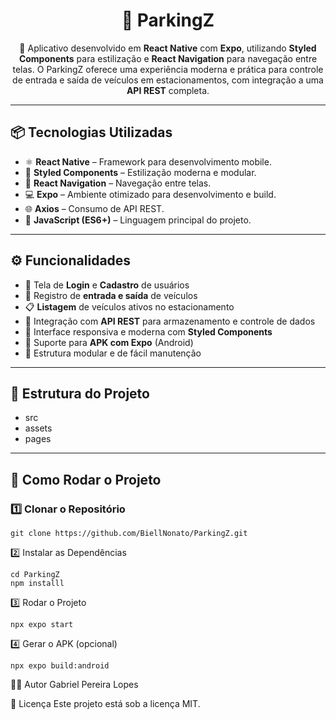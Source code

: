 <h1 align="center">🚗 ParkingZ</h1>

<p align="center">
🚀 Aplicativo desenvolvido em <strong>React Native</strong> com <strong>Expo</strong>, utilizando <strong>Styled Components</strong> para estilização e <strong>React Navigation</strong> para navegação entre telas.  
O ParkingZ oferece uma experiência moderna e prática para controle de entrada e saída de veículos em estacionamentos, com integração a uma <strong>API REST</strong> completa.
</p>

---

## 📦 Tecnologias Utilizadas

- ⚛️ **React Native** – Framework para desenvolvimento mobile.  
- 🎨 **Styled Components** – Estilização moderna e modular.  
- 🧭 **React Navigation** – Navegação entre telas.  
- 💻 **Expo** – Ambiente otimizado para desenvolvimento e build.  
- 🌐 **Axios** – Consumo de API REST.  
- 💛 **JavaScript (ES6+)** – Linguagem principal do projeto.  

---

## ⚙️ Funcionalidades

- 🔐 Tela de **Login** e **Cadastro** de usuários  
- 🚗 Registro de **entrada e saída** de veículos  
- 📋 **Listagem** de veículos ativos no estacionamento  
- 🧾 Integração com **API REST** para armazenamento e controle de dados  
- 💅 Interface responsiva e moderna com **Styled Components**  
- 📱 Suporte para **APK com Expo** (Android)  
- 🧩 Estrutura modular e de fácil manutenção  

---

## 📁 Estrutura do Projeto

- src
 - assets
 - pages


---

## 🚀 Como Rodar o Projeto

### 1️⃣ Clonar o Repositório

```
git clone https://github.com/BiellNonato/ParkingZ.git

```
2️⃣ Instalar as Dependências
```
cd ParkingZ
npm installl

```
3️⃣ Rodar o Projeto
```
npx expo start

```
4️⃣ Gerar o APK (opcional)
```
npx expo build:android

```
🧑‍💻 Autor
Gabriel Pereira Lopes
<br/>

📝 Licença
Este projeto está sob a licença MIT.
